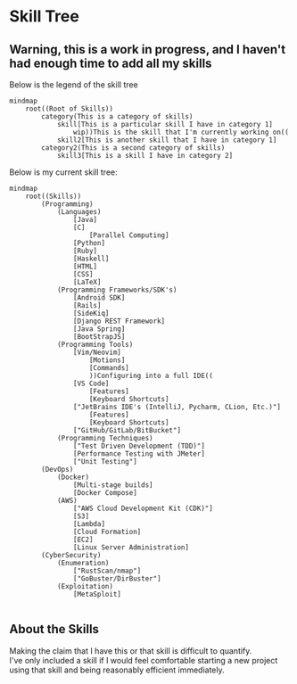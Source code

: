 # Skill Tree
## Warning, this is a work in progress, and I haven't had enough time to add all my skills


Below is the legend of the skill tree

```mermaid
mindmap
    root((Root of Skills))
        category(This is a category of skills)
            skill[This is a particular skill I have in category 1]
                wip))This is the skill that I'm currently working on((
            skill2[This is another skill that I have in category 1]
        category2(This is a second category of skills)
            skill3[This is a skill I have in category 2]
```

Below is my current skill tree: 


```mermaid
mindmap
    root((Skills))
        (Programming)
            (Languages)
                [Java]
                [C]
                    [Parallel Computing]
                [Python]
                [Ruby]
                [Haskell]
                [HTML]
                [CSS]
                [LaTeX]
            (Programming Frameworks/SDK's)
                [Android SDK]
                [Rails]
                [SideKiq]
                [Django REST Framework]
                [Java Spring]
                [BootStrapJS]
            (Programming Tools)
                [Vim/Neovim]
                    [Motions]
                    [Commands]
                    ))Configuring into a full IDE((
                [VS Code]
                    [Features]
                    [Keyboard Shortcuts]
                ["JetBrains IDE's (IntelliJ, Pycharm, CLion, Etc.)"]
                    [Features]
                    [Keyboard Shortcuts]
                ["GitHub/GitLab/BitBucket"]
            (Programming Techniques)
                ["Test Driven Development (TDD)"]
                [Performance Testing with JMeter]
                ["Unit Testing"]
        (DevOps)
            (Docker)
                [Multi-stage builds]
                [Docker Compose]
            (AWS)
                ["AWS Cloud Development Kit (CDK)"]
                [S3]
                [Lambda]
                [Cloud Formation]
                [EC2]
                [Linux Server Administration]
        (CyberSecurity)
            (Enumeration)
                ["RustScan/nmap"]
                ["GoBuster/DirBuster"]
            (Exploitation)
                [MetaSploit]


```

## About the Skills
Making the claim that I have this or that skill is difficult to quantify.   
I've only included a skill if I would feel comfortable starting a 
new project using that skill and being reasonably efficient immediately. 

